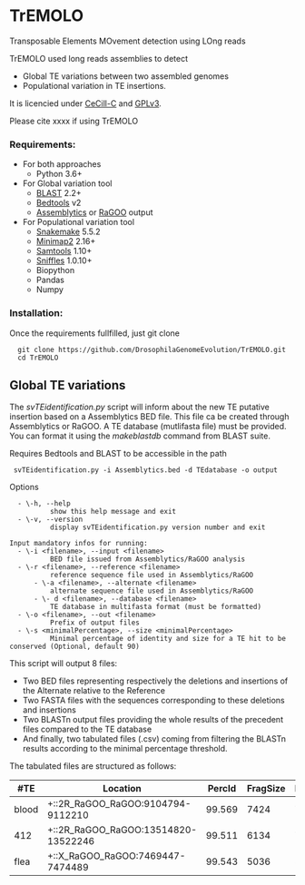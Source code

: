 # TrEMOLO
Transposable Elements MOvement detection using LOng reads

TrEMOLO used long reads assemblies to detect
- Global TE variations between two assembled genomes  
- Populational variation in TE insertions.

It is licencied under [CeCill-C](Licence_CeCILL-C_V1-en.txt) and [GPLv3](LICENSE).

Please cite xxxx if using TrEMOLO

### Requirements:

- For both approaches
  - Python 3.6+
- For Global variation tool
  - [BLAST](https://blast.ncbi.nlm.nih.gov/Blast.cgi?CMD=Web&PAGE_TYPE=BlastDocs&DOC_TYPE=Download) 2.2+
  - [Bedtools](https://bedtools.readthedocs.io/en/latest/) v2
  - [Assemblytics](http://assemblytics.com/) or [RaGOO](https://github.com/malonge/RaGOO) output
- For Populational variation tool
  - [Snakemake](https://snakemake-wrappers.readthedocs.io/en/stable/) 5.5.2
  - [Minimap2](https://github.com/lh3/minimap2) 2.16+
  - [Samtools](http://www.htslib.org/) 1.10+
  - [Sniffles](https://github.com/fritzsedlazeck/Sniffles) 1.0.10+
  - Biopython
  - Pandas
  - Numpy

### Installation:
Once the requirements fullfilled, just git clone

```
  git clone https://github.com/DrosophilaGenomeEvolution/TrEMOLO.git
  cd TrEMOLO
```

## Global TE variations
The *svTEidentification.py* script will inform about the new TE putative insertion based on a Assemblytics BED file. This file ca be created through Assemblytics or RaGOO.
  A TE database (mutlifasta file) must be provided. You can format it using the *makeblastdb* command from BLAST suite.

  Requires Bedtools and BLAST to be accessible in the path

```
 svTEidentification.py -i Assemblytics.bed -d TEdatabase -o output
```
Options
```
  - \-h, --help
          show this help message and exit
  - \-v, --version
          display svTEidentification.py version number and exit

Input mandatory infos for running:
  - \-i <filename>, --input <filename>
          BED file issued from Assemblytics/RaGOO analysis
  - \-r <filename>, --reference <filename>
          reference sequence file used in Assemblytics/RaGOO
      - \-a <filename>, --alternate <filename>
          alternate sequence file used in Assemblytics/RaGOO
      - \- d <filename>, --database <filename>
          TE database in multifasta format (must be formatted)
  - \-o <filename>, --out <filename>
          Prefix of output files
  - \-s <minimalPercentage>, --size <minimalPercentage>
          Minimal percentage of identity and size for a TE hit to be conserved (Optional, default 90)
```
This script will output 8 files:
- Two BED files representing respectively the deletions and insertions of the Alternate relative to the Reference
- Two FASTA files with the sequences corresponding to these deletions and insertions
- Two BLASTn output files providing the whole results of the precedent files compared to the TE database
- And finally, two tabulated files (.csv) coming from filtering the BLASTn results according to the minimal percentage threshold.

The tabulated files are structured as follows:


|#TE | Location | PercId | FragSize | RefSize | PercTotal |
| ------------- | ------------- | ------------- | ------------- |------------- |------------- |
| blood | +::2R_RaGOO_RaGOO:9104794-9112210 | 99.569 | 7424 | 7410 | 100.2 |
| 412 | +::2R_RaGOO_RaGOO:13514820-13522246 | 99.511 | 6134 | 7567 | 81.06 |
| flea | +::X_RaGOO_RaGOO:7469447-7474489 | 99.543 | 5036 | 5034 | 100.04 |
